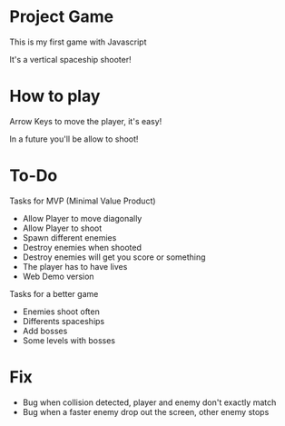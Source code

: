# Project Game

This is my first game with Javascript

It's a vertical spaceship shooter!

# How to play

Arrow Keys to move the player, it's easy!

In a future you'll be allow to shoot!

# To-Do

Tasks for MVP (Minimal Value Product)

- Allow Player to move diagonally
- Allow Player to shoot
- Spawn different enemies
- Destroy enemies when shooted
- Destroy enemies will get you score or something
- The player has to have lives
- Web Demo version

Tasks for a better game

- Enemies shoot often
- Differents spaceships
- Add bosses
- Some levels with bosses

# Fix

- Bug when collision detected, player and enemy don't exactly match
- Bug when a faster enemy drop out the screen, other enemy stops
